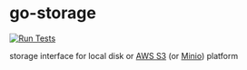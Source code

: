 # go-storage

[![Run Tests](https://github.com/appleboy/go-storage/actions/workflows/go.yml/badge.svg)](https://github.com/appleboy/go-storage/actions/workflows/go.yml)

storage interface for local disk or [AWS S3](https://aws.amazon.com/s3/) (or [Minio](https://min.io)) platform
